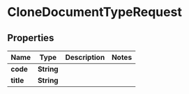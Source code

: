 

# CloneDocumentTypeRequest

## Properties

Name | Type | Description | Notes
------------ | ------------- | ------------- | -------------
**code** | **String** |  | 
**title** | **String** |  | 



